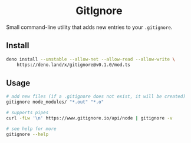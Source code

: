 <h1 align="center">GitIgnore</h1>

Small command-line utility that adds new entries to your `.gitignore`.

## Install

```sh
deno install --unstable --allow-net --allow-read --allow-write \
    https://deno.land/x/gitignore@v0.1.0/mod.ts
```

## Usage

```sh
# add new files (if a .gitignore does not exist, it will be created)
gitignore node_modules/ "*.out" "*.o"

# supports pipes
curl -fLw '\n' https://www.gitignore.io/api/node | gitignore -v

# see help for more
gitignore --help
```
